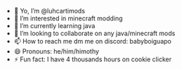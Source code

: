 - 👋 Yo, I’m @luhcartimods
- 👀 I’m interested in minecraft modding 
- 🌱 I’m currently learning java
- 💞️ I’m looking to collaborate on any java/minecraft mods
- 📫 How to reach me dm me on discord: babyboiguapo
- 😄 Pronouns: he/him/himothy
- ⚡ Fun fact: I have 4 thousands hours on cookie clicker

<!---
luhcartimods/luhcartimods is a ✨ special ✨ repository because its `README.md` (this file) appears on your GitHub profile.
You can click the Preview link to take a look at your changes.
--->
